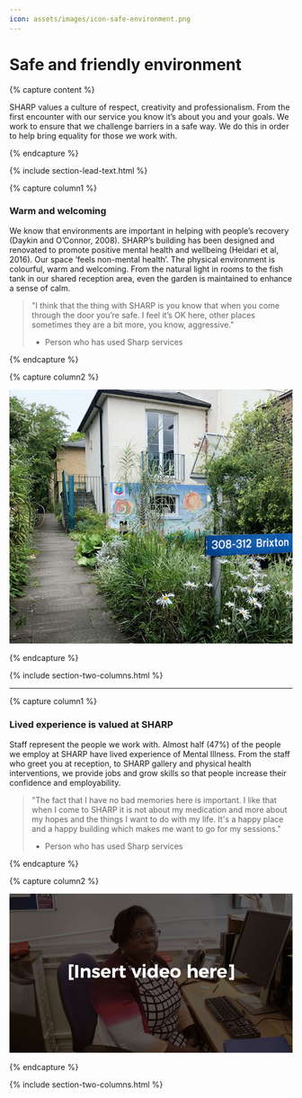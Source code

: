 ```yaml
---
icon: assets/images/icon-safe-environment.png
---
```


# Safe and friendly environment  

{% capture content %}

SHARP values a culture of respect, creativity and professionalism. From the first encounter with 
our service you know it’s about you and your goals. We work to ensure that we challenge barriers 
in a safe way. We do this in order to help bring equality for those we work with. 

{% endcapture %}

{% include section-lead-text.html %}



{% capture column1 %}

### Warm and welcoming

We know that environments are important in helping with people’s recovery (Daykin and O’Connor, 2008). 
SHARP’s building has been designed and renovated to promote positive mental health and wellbeing 
(Heidari et al, 2016). Our space ‘feels non-mental health’. The physical environment is colourful, 
warm and welcoming. From the natural light in rooms to the fish tank in our shared reception area, 
even the garden is maintained to enhance a sense of calm. 

> "I think that the thing with SHARP is you know that when you come through the door you’re safe. 
> I feel it’s OK here, other places sometimes they are a bit more, you know, aggressive." 
> - Person who has used Sharp services 

{% endcapture %}



{% capture column2 %}

![SHARP – a warm and welcoming environment](assets/images/sharp-garden.jpg "SHARP – a warm and welcoming environment") 

{% endcapture %}


{% include section-two-columns.html %}



<hr />



{% capture column1 %}

### Lived experience is valued at SHARP

Staff represent the people we work with. Almost half (47%) of the people we employ at SHARP have lived 
experience of Mental Illness. From the staff who greet you at reception, to SHARP gallery and physical 
health interventions, we provide jobs and grow skills so that people increase their confidence and employability. 

> "The fact that I have no bad memories here is important. I like that when I come to SHARP 
> it is not about my medication and more about my hopes and the things I want to do with my life. 
> It's a happy place and a happy building which makes me want to go for my sessions."
> - Person who has used Sharp services 

{% endcapture %}



{% capture column2 %}

![Video placeholder](assets/images/video-placeholder.jpg "Video placeholder") 

{% endcapture %}


{% include section-two-columns.html %}




